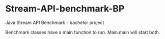 # Stream-API-benchmark-BP
Java Stream API Benchmark - bachelor project


Benchmark classes have a main function to run. Main.main will start both.
